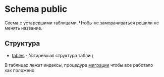 # Schema public

Схема с устаревшими таблицами. Чтобы не заморачиваться решили не менять название.

## Структура

- [tables](https://github.com/oresdev/tbcc_postgresql_schemas/tree/master/schemas/public/tables/) - Устаревшая структура таблиц

В таблицах лежат индексы, процедура [миграции](https://github.com/oresdev/tbcc_postgresql_schemas/tree/master/schemas/public/tables/clients/) чтобы все работало как положено.
